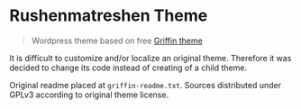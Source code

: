 # Rushenmatreshen Theme
> Wordpress theme based on free [Griffin theme](https://wordpress.org/themes/griffin/)

It is difficult to customize and/or localize an original theme. Therefore it was decided to change its code instead of creating of a child theme.

Original readme placed at `griffin-readme.txt`. Sources distributed under GPLv3 according to original theme license.
